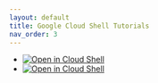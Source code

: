 ```yaml
---
layout: default
title: Google Cloud Shell Tutorials
nav_order: 3
---
```

- [![Open in Cloud Shell](https://img.shields.io/badge/Test%20Environments-Docker%20Auto-blue)](https://ssh.cloud.google.com/cloudshell/open?shellonly=true&cloudshell_git_repo=https://github.com/Decentra-Network/Decentra-Network&cloudshell_tutorial=docs/google_cloud_shell_tutorials/functional_test/docker_auto_tests_tutorial.md)
- [![Open in Cloud Shell](https://img.shields.io/badge/Test%20Environments-Local%20Auto-blue)](https://ssh.cloud.google.com/cloudshell/open?shellonly=true&cloudshell_git_repo=https://github.com/Decentra-Network/Decentra-Network&cloudshell_tutorial=docs/google_cloud_shell_tutorials/functional_test/local_auto_tests_tutorial.md)
